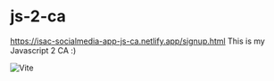 # js-2-ca
https://isac-socialmedia-app-js-ca.netlify.app/signup.html
This is my Javascript 2 CA :)

![Vite](https://img.shields.io/badge/vite-%23646CFF.svg?style=for-the-badge&logo=vite&logoColor=white)
